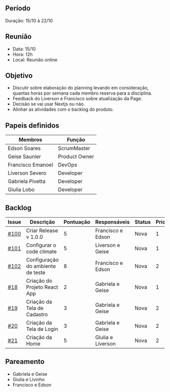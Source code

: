 ## Período
Duração: 15/10 à 22/10


## Reunião
* Data: 15/10
* Hora: 12h
* Local: Reunião online


## Objetivo
- Discutir sobre elaboração do planning levando em consideração, quantas horas por semana cada membro reserva para a disciplina.
- Feedback do Liverson e Francisco sobre atualização da Page.
- Decisão se vai usar Nextjs ou não.
- Alinhar as atividades com o backlog do produto.

## Papeis definidos
| Membros  |  Função  |
| ------------------- | ------------------- |
|  Edson Soares |  ScrumMaster |
|  Geise Saunier |  Product Owner |
|  Francisco Emanoel |  DevOps |
|  Liverson Severo |  Developer |
|  Gabriela Pivetta |  Developer |
|  Giulia Lobo |  Developer |


## Backlog
| Issue | Descrição | Pontuação | Responsáveis | Status | Prioridade | Repositório |
| ------------------- | ------------------- | ------------------- | ------------------- | ------------------- |------------------- |------------------- | 
| [#100](https://github.com/fga-eps-mds/2020-1-Ziguen/issues/100)  | Criar Release  v 1.0.0 | 5 | Francisco e Edson  | Nova  | 1  |  [Backend](https://github.com/fga-eps-mds/2020-1-Ziguen/issues/100)  |
| [#101](https://github.com/fga-eps-mds/2020-1-Ziguen/issues/101)  |  Configurar o code climate | 5 |  Liverson e Geise | Nova |  1 |  [Backend](https://github.com/fga-eps-mds/2020-1-Ziguen/issues/101)  |
| [#102](https://github.com/fga-eps-mds/2020-1-Ziguen/issues/102)  |  Configuração do ambiente de teste | 8 | Francisco e Edson |  Nova |  2 |  [Backend](https://github.com/fga-eps-mds/2020-1-Ziguen/issues/102)  |
| [#18](https://github.com/fga-eps-mds/2020.1-Ziguen-Front/issues/18)  | Criação do Projeto React App  | 2 | Gabriela e Geise  | Nova  | 1  |  [Frontend](https://github.com/fga-eps-mds/2020.1-Ziguen-Front/issues/18)  |
| [#19](https://github.com/fga-eps-mds/2020.1-Ziguen-Front/issues/19)  |  Criação da Tela de Cadastro | 3 |  Gabriela e Geise |  Nova | 2  |  [Frontend](https://github.com/fga-eps-mds/2020.1-Ziguen-Front/issues/19)  |
| [#20](https://github.com/fga-eps-mds/2020.1-Ziguen-Front/issues/20)  | Criação da Tela de Login  | 3 |  Gabriela e Geise | Nova  | 2  |  [Frontend](https://github.com/fga-eps-mds/2020.1-Ziguen-Front/issues/20)  |
| [#21](https://github.com/fga-eps-mds/2020.1-Ziguen-Front/issues/21)  |  Criação da Home | 5 | Giulia e Liverson  | Nova  | 2  |  [Frontend](https://github.com/fga-eps-mds/2020.1-Ziguen-Front/issues/21)  |




## Pareamento
- Gabriela e Geise
- Giulia e Livinho
- Francisco e Edson
